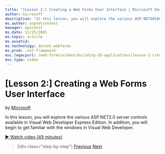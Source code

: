 ```yaml
---
title: "[Lesson 2:] Creating a Web Forms User Interface | Microsoft Docs"
author: microsoft
description: "In this lesson, you will explore the various ASP.NET&#160;2.0 server controls available in Visual Web Developer Express Edition. In addition, you will begin..."
ms.author: aspnetcontent
manager: wpickett
ms.date: 11/25/2005
ms.topic: article
ms.assetid: 
ms.technology: dotnet-webforms
ms.prod: .net-framework
msc.legacyurl: /web-forms/videos/building-20-applications/lesson-2-creating-a-web-forms-user-interface
msc.type: video
---
```

[Lesson 2:] Creating a Web Forms User Interface
====================
by [Microsoft](https://github.com/microsoft)

In this lesson, you will explore the various ASP.NET2.0 server controls available in Visual Web Developer Express Edition. In addition, you will begin to get familiar with the windows in Visual Web Developer.

[&#9654; Watch video (49 minutes)](https://channel9.msdn.com/Blogs/ASP-NET-Site-Videos/lesson-2-creating-a-web-forms-user-interface)

>[!div class="step-by-step"]
[Previous](lesson-1-getting-started-with-visual-web-developer-express.md)
[Next](lesson-3-understanding-more-about-events-and-postback.md)